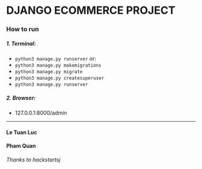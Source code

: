 # DJANGO ECOMMERCE PROJECT
### How to run
##### 1. Terminal:
* `python3 manage.py runserver`
or:
* `python3 manage.py makemigrations`
* `python3 manage.py migrate`
* `python3 manage.py createsuperuser`
* `python3 manage.py runserver`

##### 2. Browser:
* 127.0.0.1:8000/admin

----------
#### Le Tuan Luc
#### Pham Quan
###### Thanks to hackstartsj
